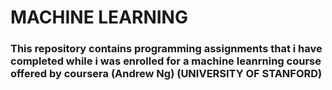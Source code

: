 # MACHINE LEARNING
###  This repository contains programming assignments that i have completed while i was enrolled for a machine leanrning course offered by coursera (Andrew Ng) (UNIVERSITY OF STANFORD)
